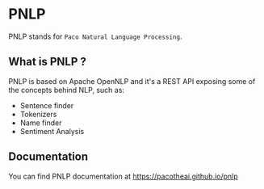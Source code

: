 # PNLP

PNLP stands for `Paco Natural Language Processing`.

## What is PNLP ?

PNLP is based on Apache OpenNLP and it's a REST API exposing some of
the concepts behind NLP, such as:

- Sentence finder
- Tokenizers
- Name finder
- Sentiment Analysis

## Documentation

You can find PNLP documentation at https://pacotheai.github.io/pnlp
